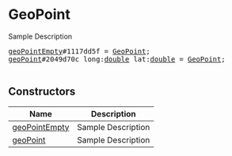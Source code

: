 # GeoPoint

Sample Description

<pre>
<a href="../constructor/geoPointEmpty">geoPointEmpty</a>#1117dd5f = <a href="../type/GeoPoint.md">GeoPoint</a>;
<a href="../constructor/geoPoint">geoPoint</a>#2049d70c long:<a href="../type/double.md">double</a> lat:<a href="../type/double.md">double</a> = <a href="../type/GeoPoint.md">GeoPoint</a>;

</pre>

## Constructors

| Name | Description |
|------|-------------|
| [geoPointEmpty](../constructor/geoPointEmpty.md) | Sample Description |
| [geoPoint](../constructor/geoPoint.md) | Sample Description |

